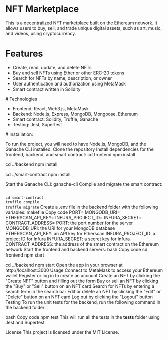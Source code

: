 # NFT Marketplace

This is a decentralized NFT marketplace built on the Ethereum network. It allows users to buy, sell, and trade unique digital assets, such as art, music, and videos, using cryptocurrency.<br/>
# Features

<ul>
  <li>Create, read, update, and delete NFTs</li>
  <li>Buy and sell NFTs using Ether or other ERC-20 tokens</li>
  <li>Search for NFTs by name, description, or owner</li>
  <li>User authentication and authorization using MetaMask</li>
  <li>Smart contract written in Solidity</li>
  </li>
</ul>
# Technologies

<ul>
 <li>Frontend: React, Web3.js, MetaMask</li>
 <li>Backend: Node.js, Express, MongoDB, Mongoose, Ethereum</li></li>
 <li>Smart contract: Solidity, Truffle, Ganache</li>
 <li>Testing: Jest, Supertest</li>
</ul>
# Installation:

To run the project, you will need to have Node.js, MongoDB, and the Ganache CLI installed.
Clone the repository
Install dependencies for the frontend, backend, and smart contract:
cd frontend
npm install

cd ../backend
npm install

cd ../smart-contract
npm install

Start the Ganache CLI:
ganache-cli
Compile and migrate the smart contract:

<code>
cd smart-contract
truffle compile
truffle migrate</code>
Create a .env file in the backend folder with the following variables:
makefile
Copy code
PORT=<port_number>
MONGODB_URI=<mongodb_uri>
ETHERSCAN_API_KEY=<etherscan_api_key>
INFURA_PROJECT_ID=<infura_project_id>
INFURA_SECRET=<infura_secret>
CONTRACT_ADDRESS=<contract_address>
PORT: the port number for the server
MONGODB_URI: the URI for your MongoDB database
ETHERSCAN_API_KEY: an API key for Etherscan
INFURA_PROJECT_ID: a project ID for Infura
INFURA_SECRET: a secret key for Infura
CONTRACT_ADDRESS: the address of the smart contract on the Ethereum network
Start the frontend and backend servers:
bash
Copy code
cd frontend
npm start

cd ../backend
npm start
Open the app in your browser at http://localhost:3000
Usage
Connect to MetaMask to access your Ethereum wallet
Register or log in to create an account
Create an NFT by clicking the "Create NFT" button and filling out the form
Buy or sell an NFT by clicking the "Buy" or "Sell" button on an NFT card
Search for NFTs by entering a search term in the search bar
Edit or delete an NFT by clicking the "Edit" or "Delete" button on an NFT card
Log out by clicking the "Logout" button
Testing
To run the unit tests for the backend, run the following command in the backend folder:

bash
Copy code
npm test
This will run all the tests in the __tests__ folder using Jest and Supertest.

License
This project is licensed under the MIT License.
